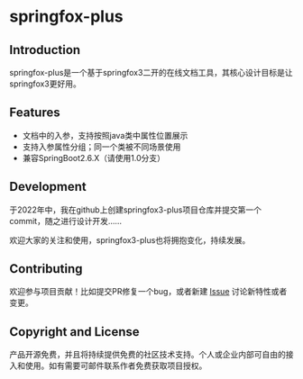 # springfox-plus

## Introduction

springfox-plus是一个基于springfox3二开的在线文档工具，其核心设计目标是让springfox3更好用。

## Features
- 文档中的入参，支持按照java类中属性位置展示
- 支持入参属性分组；同一个类被不同场景使用
- 兼容SpringBoot2.6.X（请使用1.0分支）

## Development

于2022年中，我在github上创建springfox3-plus项目仓库并提交第一个commit，随之进行设计开发……

欢迎大家的关注和使用，springfox3-plus也将拥抱变化，持续发展。


## Contributing

欢迎参与项目贡献！比如提交PR修复一个bug，或者新建 [Issue](https://github.com/JYHarvest/springfox3-plus/issues) 讨论新特性或者变更。

## Copyright and License

产品开源免费，并且将持续提供免费的社区技术支持。个人或企业内部可自由的接入和使用。如有需要可邮件联系作者免费获取项目授权。


